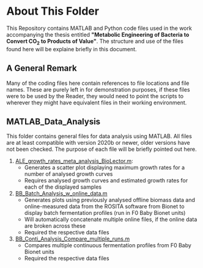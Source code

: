 # About This Folder
This Repository contains MATLAB and Python code files used in the work accompanying the thesis entitled **"Metabolic Engineering of Bacteria to Convert CO<sub>2</sub> to Products of Value"**. The structure and use of the files found here will be explaine briefly in this document.

## A General Remark
Many of the coding files here contain references to file locations and file names. These are purely left in for demonstration purposes, if these files were to be used by the Reader, they would need to point the scripts to wherever they might have equivalent files in their working environment.

## MATLAB_Data_Analysis
This folder contains general files for data analysis using MATLAB. All files are at least compatible with version 2020b or newer, older versions have not been checked. The purpose of each file will be briefly pointed out here.
  1. [ALE_growth_rates_meta_analysis_BioLector.m](MATLAB_Data_Analysis/ALE_growth_rates_meta_analysis_BioLector.m):
       - Generates a scatter plot displaying maximum growth rates for a number of analysed growth curves
       - Requires analysed growth curves and estimated growth rates for each of the displayed samples
  2. [BB_Batch_Analysis_w_online_data.m](MATLAB_Data_Analysis/BB_Batch_Analysis_w_online_data.m)
       - Generates plots using previously analysed offline biomass data and online-measured data from the ROSITA software from Bionet to display batch fermentation profiles (run in F0 Baby Bionet units)
       - Will automatically concatenate multiple online files, if the online data are broken across these
       - Required the respective data files
  3. [BB_Conti_Analysis_Compare_multiple_runs.m](MATLAB_Data_Analysis/BB_Conti_Analysis_Compare_multiple_runs.m)
       - Compares multiple continuous fermentation profiles from F0 Baby Bionet units
       - Required the respective data files
